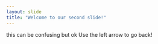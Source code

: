 ```yaml
---
layout: slide
title: "Welcome to our second slide!"
---
```

this can be confusing but ok
Use the left arrow to go back!
